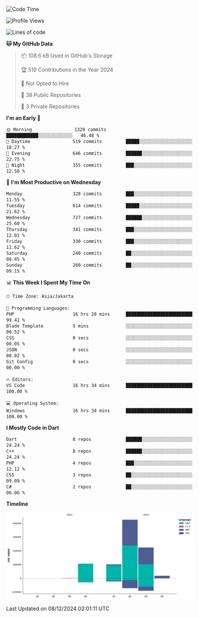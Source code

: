 <!--START_SECTION:waka-->
![Code Time](http://img.shields.io/badge/Code%20Time-317%20hrs%2035%20mins-blue)

![Profile Views](http://img.shields.io/badge/Profile%20Views-0-blue)

![Lines of code](https://img.shields.io/badge/From%20Hello%20World%20I%27ve%20Written-871.7%20thousand%20lines%20of%20code-blue)

**🐱 My GitHub Data** 

> 📦 108.6 kB Used in GitHub's Storage 
 > 
> 🏆 519 Contributions in the Year 2024
 > 
> 🚫 Not Opted to Hire
 > 
> 📜 38 Public Repositories 
 > 
> 🔑 3 Private Repositories 
 > 
**I'm an Early 🐤** 

```text
🌞 Morning                1320 commits        ████████████░░░░░░░░░░░░░   46.48 % 
🌆 Daytime                519 commits         █████░░░░░░░░░░░░░░░░░░░░   18.27 % 
🌃 Evening                646 commits         ██████░░░░░░░░░░░░░░░░░░░   22.75 % 
🌙 Night                  355 commits         ███░░░░░░░░░░░░░░░░░░░░░░   12.50 % 
```
📅 **I'm Most Productive on Wednesday** 

```text
Monday                   328 commits         ███░░░░░░░░░░░░░░░░░░░░░░   11.55 % 
Tuesday                  614 commits         █████░░░░░░░░░░░░░░░░░░░░   21.62 % 
Wednesday                727 commits         ██████░░░░░░░░░░░░░░░░░░░   25.60 % 
Thursday                 341 commits         ███░░░░░░░░░░░░░░░░░░░░░░   12.01 % 
Friday                   330 commits         ███░░░░░░░░░░░░░░░░░░░░░░   11.62 % 
Saturday                 240 commits         ██░░░░░░░░░░░░░░░░░░░░░░░   08.45 % 
Sunday                   260 commits         ██░░░░░░░░░░░░░░░░░░░░░░░   09.15 % 
```


📊 **This Week I Spent My Time On** 

```text
🕑︎ Time Zone: Asia/Jakarta

💬 Programming Languages: 
PHP                      16 hrs 28 mins      █████████████████████████   99.41 % 
Blade Template           5 mins              ░░░░░░░░░░░░░░░░░░░░░░░░░   00.52 % 
CSS                      0 secs              ░░░░░░░░░░░░░░░░░░░░░░░░░   00.05 % 
JSON                     0 secs              ░░░░░░░░░░░░░░░░░░░░░░░░░   00.02 % 
Git Config               0 secs              ░░░░░░░░░░░░░░░░░░░░░░░░░   00.00 % 

🔥 Editors: 
VS Code                  16 hrs 34 mins      █████████████████████████   100.00 % 

💻 Operating System: 
Windows                  16 hrs 34 mins      █████████████████████████   100.00 % 
```

**I Mostly Code in Dart** 

```text
Dart                     8 repos             ██████░░░░░░░░░░░░░░░░░░░   24.24 % 
C++                      8 repos             ██████░░░░░░░░░░░░░░░░░░░   24.24 % 
PHP                      4 repos             ███░░░░░░░░░░░░░░░░░░░░░░   12.12 % 
CSS                      3 repos             ██░░░░░░░░░░░░░░░░░░░░░░░   09.09 % 
C#                       2 repos             ██░░░░░░░░░░░░░░░░░░░░░░░   06.06 % 
```



**Timeline**

![Lines of Code chart](https://raw.githubusercontent.com/PradiptaAhmad/PradiptaAhmad/main/assets/bar_graph.png)


 Last Updated on 08/12/2024 02:01:11 UTC
<!--END_SECTION:waka-->
